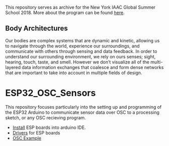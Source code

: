 This repository serves as archive for the New York IAAC Global Summer School 2018. More about the program can be found [here](http://globalschool.iaac.net/gss18_new-york/#CONTACT).

## Body Architectures
Our bodies are complex systems that are dynamic and kinetic, allowing us to navigate through the world, experience our surroundings, and communicate with others through sensing and data feedback. In order to understand our surrounding environment, we rely on ours senses; sight, hearing, touch, taste, and smell. However we don’t visualize all of the multi-layered data information exchanges that coalesce and form dense networks that are important to take into account in multiple fields of design.

# ESP32_OSC_Sensors
This repository focuses particularly into the setting up and programming of the ESP32 Arduino to communicate sensor data over OSC to a processing sketch, or any OSC recieving program.

* [Install](https://github.com/espressif/arduino-esp32/blob/master/docs/arduino-ide/mac.md) ESP boards into arduino IDE.
* [Drivers](https://www.silabs.com/products/development-tools/software/usb-to-uart-bridge-vcp-drivers) for ESP boards
* [OSC Example](https://github.com/lwoodbury/Huzzah32OSC)
